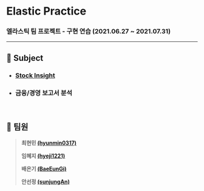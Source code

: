 # Elastic Practice
### 엘라스틱 팀 프로젝트 - 구현 연습 (2021.06.27 ~ 2021.07.31)

---

## :notebook_with_decorative_cover: Subject

* ### [Stock Insight](https://github.com/hyunmin0317/Stock-Insight)

* ### 금융/경영 보고서 분석

<br>

## :notebook_with_decorative_cover: 팀원

> **최현민 [(hyunmin0317)](https://github.com/hyunmin0317?tab=repositories)**
>
> **임혜지 [(hyeji1221)](https://github.com/hyeji1221)**
>
> **배은기 [(BaeEunGi)](https://github.com/BaeEunGi)**
>
> **안선정 [(sunjungAn)](https://github.com/sunjungAn)**
